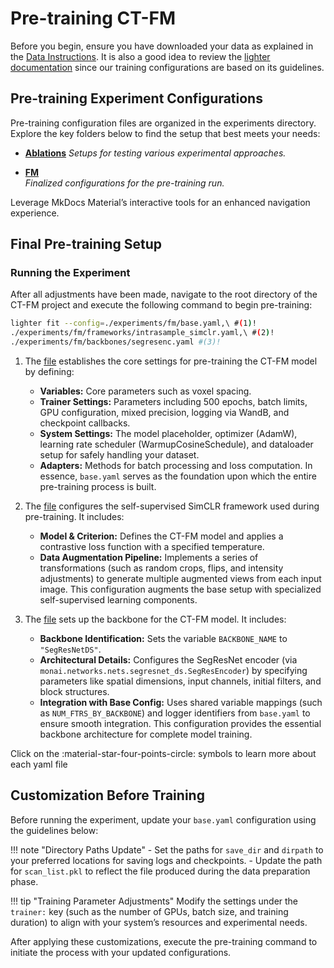 # Pre-training CT-FM

Before you begin, ensure you have downloaded your data as explained in the [Data Instructions](./data.md). It is also a good idea to review the [lighter documentation](https://github.com/project-lighter/lighter) since our training configurations are based on its guidelines.

## Pre-training Experiment Configurations

Pre-training configuration files are organized in the experiments directory. Explore the key folders below to find the setup that best meets your needs:

<div class="grid cards" markdown>

- **[Ablations](https://github.com/project-lighter/CT-FM/tree/main/experiments/ablations)**
  *Setups for testing various experimental approaches.*

- **[FM](https://github.com/project-lighter/CT-FM/tree/main/experiments/fm)**  
  *Finalized configurations for the pre-training run.*
</div>

Leverage MkDocs Material’s interactive tools for an enhanced navigation experience.

## Final Pre-training Setup

### Running the Experiment

After all adjustments have been made, navigate to the root directory of the CT-FM project and execute the following command to begin pre-training:


```bash
lighter fit --config=./experiments/fm/base.yaml,\ #(1)!
./experiments/fm/frameworks/intrasample_simclr.yaml,\ #(2)!
./experiments/fm/backbones/segresenc.yaml #(3)!
```

1.    The [file](https://github.com/project-lighter/CT-FM/tree/main/experiments/fm/base.yaml) establishes the core settings for pre-training the CT-FM model by defining:
      - **Variables:** Core parameters such as voxel spacing.
      - **Trainer Settings:** Parameters including 500 epochs, batch limits, GPU configuration, mixed precision, logging via WandB, and checkpoint callbacks.
      - **System Settings:** The model placeholder, optimizer (AdamW), learning rate scheduler (WarmupCosineSchedule), and dataloader setup for safely handling your dataset.
      - **Adapters:** Methods for batch processing and loss computation.
      In essence, `base.yaml` serves as the foundation upon which the entire pre-training process is built.

2.    The [file](https://github.com/project-lighter/CT-FM/tree/main/experiments/fm/frameworks/intrasample_simclr.yaml) configures the self-supervised SimCLR framework used during pre-training. It includes:
      - **Model & Criterion:** Defines the CT-FM model and applies a contrastive loss function with a specified temperature.
      - **Data Augmentation Pipeline:** Implements a series of transformations (such as random crops, flips, and intensity adjustments) to generate multiple augmented views from each input image.
      This configuration augments the base setup with specialized self-supervised learning components.

3.    The [file](https://github.com/project-lighter/CT-FM/tree/main/experiments/fm/backbones/segresenc.yaml) sets up the backbone for the CT-FM model. It includes:
      - **Backbone Identification:** Sets the variable `BACKBONE_NAME` to `"SegResNetDS"`.
      - **Architectural Details:** Configures the SegResNet encoder (via `monai.networks.nets.segresnet_ds.SegResEncoder`) by specifying parameters like spatial dimensions, input channels, initial filters, and block structures.
      - **Integration with Base Config:** Uses shared variable mappings (such as `NUM_FTRS_BY_BACKBONE`) and logger identifiers from `base.yaml` to ensure smooth integration.
      This configuration provides the essential backbone architecture for complete model training.

Click on the :material-star-four-points-circle: symbols to learn more about each yaml file

## Customization Before Training

Before running the experiment, update your `base.yaml` configuration using the guidelines below:

!!! note "Directory Paths Update"
    - Set the paths for `save_dir` and `dirpath` to your preferred locations for saving logs and checkpoints.
    - Update the path for `scan_list.pkl` to reflect the file produced during the data preparation phase.

!!! tip "Training Parameter Adjustments"
    Modify the settings under the `trainer:` key (such as the number of GPUs, batch size, and training duration) to align with your system’s resources and experimental needs.

After applying these customizations, execute the pre-training command to initiate the process with your updated configurations.